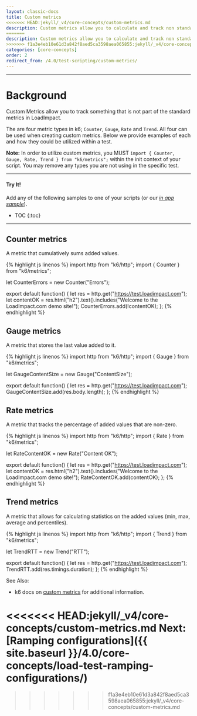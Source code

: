 ```yaml
---
layout: classic-docs
title: Custom metrics
<<<<<<< HEAD:jekyll/_v4/core-concepts/custom-metrics.md
description: Custom metrics allow you to calculate and track non standard metrics in LoadImpact. 
=======
description: Custom metrics allow you to calculate and track non standard metrics in LoadImpact.
>>>>>>> f1a3e4eb10e61d3a842f8aed5ca3598aea065855:jekyll/_v4/core-concepts/custom-metrics.md
categories: [core-concepts]
order: 2
redirect_from: /4.0/test-scripting/custom-metrics/
---
```


***

<h1>Background</h1>
Custom Metrics allow you to track something that is not part of the standard metrics in LoadImpact.

The are four metric types in k6; `Counter`, `Gauge`, `Rate` and `Trend`. All four can be used when creating custom metrics. Below we provide examples of each and how they could be utilized within a test.

**Note:** In order to utilize custom metrics, you MUST `import { Counter, Gauge, Rate, Trend } from "k6/metrics";` within the init context of your script. You may remove any types you are not using in the specific test.

***

<h4>Try It!</h4>

Add any of the following samples to one of your scripts (or our _[in app sample](https://app.loadimpact.com/k6/tests/custom/editor)_).

- TOC
{:toc}

***


## Counter metrics

A metric that cumulatively sums added values.

{% highlight js linenos %}
import http from "k6/http";
import { Counter } from "k6/metrics";

let CounterErrors = new Counter("Errors");

export default function() {
    let res = http.get("https://test.loadimpact.com");
    let contentOK = res.html("h2").text().includes("Welcome to the LoadImpact.com demo site!");
    CounterErrors.add(!contentOK);
};
{% endhighlight %}

## Gauge metrics

A metric that stores the last value added to it.

{% highlight js linenos %}
import http from "k6/http";
import { Gauge } from "k6/metrics";

let GaugeContentSize = new Gauge("ContentSize");

export default function() {
    let res = http.get("https://test.loadimpact.com");
    GaugeContentSize.add(res.body.length);
};
{% endhighlight %}

## Rate metrics

A metric that tracks the percentage of added values that are non-zero.

{% highlight js linenos %}
import http from "k6/http";
import { Rate } from "k6/metrics";

let RateContentOK = new Rate("Content OK");

export default function() {
    let res = http.get("https://test.loadimpact.com");
    let contentOK = res.html("h2").text().includes("Welcome to the LoadImpact.com demo site!");
    RateContentOK.add(contentOK);
};
{% endhighlight %}

## Trend metrics

A metric that allows for calculating statistics on the added values (min, max, average and percentiles).

{% highlight js linenos %}
import http from "k6/http";
import { Trend } from "k6/metrics";

let TrendRTT = new Trend("RTT");

export default function() {
    let res = http.get("https://test.loadimpact.com");
    TrendRTT.add(res.timings.duration);
};
{% endhighlight %}

See Also:
- k6 docs on [custom metrics](https://docs.k6.io/docs/result-metrics#section-custom-metrics) for additional information.

<<<<<<< HEAD:jekyll/_v4/core-concepts/custom-metrics.md
**Next**: [Ramping configurations]({{ site.baseurl }}/4.0/core-concepts/load-test-ramping-configurations/)
=======
>>>>>>> f1a3e4eb10e61d3a842f8aed5ca3598aea065855:jekyll/_v4/core-concepts/custom-metrics.md
<!--stackedit_data:
eyJoaXN0b3J5IjpbMTkwMTQ4Njc5OV19
-->
